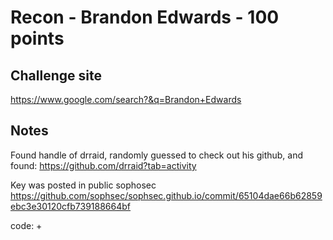 # Recon - Brandon Edwards - 100 points  

## Challenge site  

https://www.google.com/search?&q=Brandon+Edwards  

## Notes  

Found handle of drraid, randomly guessed to check out his github, and found: https://github.com/drraid?tab=activity

Key was posted in public sophosec https://github.com/sophsec/sophsec.github.io/commit/65104dae66b62859ebc3e30120cfb739188664bf

code: +<!-- b.edwards csaw key{a959962111ea3fed179eb044d5b80407} -->
